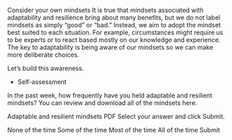 Consider your own mindsets
It is true that mindsets associated with adaptability and resilience bring about many benefits, but we do not label mindsets as simply “good” or “bad.” Instead, we aim to adopt the mindset best suited to each situation. For example, circumstances might require us to be experts or to react based mostly on our knowledge and experience. The key to adaptability is being aware of our mindsets so we can make more deliberate choices.

Let’s build this awareness.

* Self-assessment

In the past week, how frequently have you held adaptable and resilient mindsets?
You can review and download all of the mindsets here.

Adaptable and resilient mindsets PDF
Select your answer and click Submit.




None of the time	Some of the time	Most of the time	All of the time
Submit
